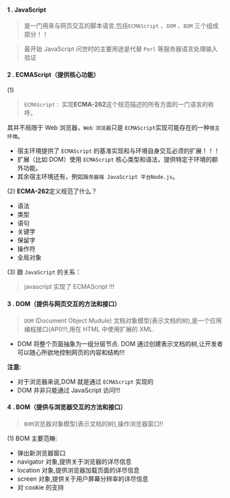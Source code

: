 #### 1 . JavaScript

> 是一门用来与网页交互的脚本语言,包括`ECMAScript` 、`DOM` 、`BOM` 三个组成部分！！

> 最开始 JavaScript 问世时的主要用途是代替 `Perl` 等服务器语言处理输入验证

#### 2 . ECMAScript（提供核心功能）

(1)

> `ECMAScript：` 实现**ECMA-262**这个规范描述的所有方面的一门语言的称呼。

其并不局限于 Web 浏览器，`Web 浏览器`只是 `ECMAScript`实现可能存在的一种`宿主环境`。

- 宿主环境提供了 `ECMAScript` 的基准实现和与环境自身交互必须的扩展！！！
- 扩展（比如 DOM）使用 `ECMAScript` 核心类型和语法，提供特定于环境的额外功能。
- 其余宿主环境还有，例如`服务器端 JavaScript 平台Node.js`。

(2) **ECMA-262**定义规范了什么？

- 语法
- 类型
- 语句
- 关键字
- 保留字
- 操作符
- 全局对象

(3) 跟 `JavaScript` 的关系：

> javascript 实现了 ECMAScript !!!

#### 3 . DOM（提供与网页交互的方法和接口）

> `DOM` (Document Object Mudule) 文档对象模型(表示文档的树),是一个应用编程接口(API)!!!,用在 HTML 中使用扩展的 XML.

- DOM 将整个页面抽象为一组分层节点. DOM 通过创建表示文档的树,让开发者可以随心所欲地控制网页的内容和结构!!!

**注意:**

- 对于浏览器来说,DOM 就是通过 `ECMAScript` 实现的
- DOM 并非只能通过 JavaScript 访问!!!

#### 4 . BOM（提供与浏览器交互的方法和接口）

> `BOM`浏览器对象模型(表示文档的树),操作浏览器窗口!!

(1) BOM 主要范畴:

- 弹出新浏览器窗口
- navigator 对象,提供关于浏览器的详尽信息
- location 对象,提供浏览器加载页面的详尽信息
- screen 对象,提供关于用户屏幕分辨率的详尽信息
- 对 cookie 的支持
